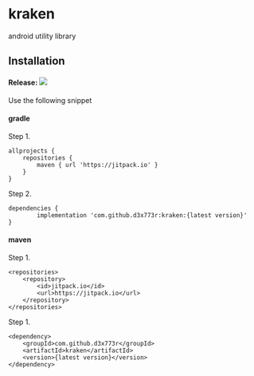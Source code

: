 # kraken
android utility library

Installation
------------

#### Release: [![](https://jitpack.io/v/d3x773r/kraken.svg)](https://jitpack.io/#d3x773r/kraken)

Use the following snippet

#### gradle

Step 1.

    allprojects {
		repositories {
			maven { url 'https://jitpack.io' }
		}
	}

Step 2.

	dependencies {
	        implementation 'com.github.d3x773r:kraken:{latest version}'
	}

#### maven

Step 1.

	<repositories>
		<repository>
		    <id>jitpack.io</id>
		    <url>https://jitpack.io</url>
		</repository>
	</repositories>


Step 1.

	<dependency>
	    <groupId>com.github.d3x773r</groupId>
	    <artifactId>kraken</artifactId>
	    <version>{latest version}</version>
	</dependency>

